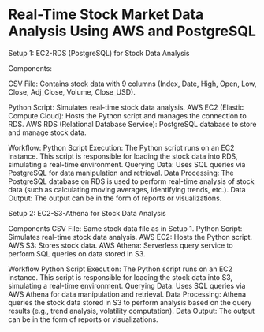 # Real-Time Stock Market Data Analysis Using AWS and PostgreSQL


Setup 1: EC2-RDS (PostgreSQL) for Stock Data Analysis

Components:

CSV File: Contains stock data with 9 columns (Index, Date, High, Open, Low, Close, Adj_Close, Volume, Close_USD).

Python Script: Simulates real-time stock data analysis.
AWS EC2 (Elastic Compute Cloud): Hosts the Python script and manages the connection to RDS.
AWS RDS (Relational Database Service): PostgreSQL database to store and manage stock data.

Workflow:
Python Script Execution: The Python script runs on an EC2 instance. This script is responsible for loading the stock data into RDS, simulating a real-time environment.
Querying Data: Uses SQL queries via PostgreSQL for data manipulation and retrieval.
Data Processing: The PostgreSQL database on RDS is used to perform real-time analysis of stock data (such as calculating moving averages, identifying trends, etc.).
Data Output: The output can be in the form of reports or visualizations.




Setup 2: EC2-S3-Athena for Stock Data Analysis

Components
CSV File: Same stock data file as in Setup 1.
Python Script: Simulates real-time stock data analysis.
AWS EC2: Hosts the Python script.
AWS S3: Stores stock data.
AWS Athena: Serverless query service to perform SQL queries on data stored in S3.

Workflow
Python Script Execution: The Python script runs on an EC2 instance. This script is responsible for loading the stock data into S3, simulating a real-time environment.
Querying Data: Uses SQL queries via AWS Athena for data manipulation and retrieval.
Data Processing: Athena queries the stock data stored in S3 to perform analysis based on the query results (e.g., trend analysis, volatility computation).
Data Output: The output can be in the form of reports or visualizations.
